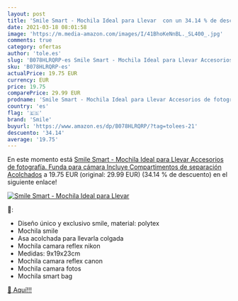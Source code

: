 ```yaml
---
layout: post
title: 'Smile Smart - Mochila Ideal para Llevar  con un 34.14 % de descuento'
date: 2021-03-18 08:01:58
image: 'https://m.media-amazon.com/images/I/41BhoKeNnBL._SL400_.jpg'
comments: true
category: ofertas
author: 'tole.es'
slug: 'B078HLRQRP-es Smile Smart - Mochila Ideal para Llevar Accesorios de...'
sku: 'B078HLRQRP-es'
actualPrice: 19.75 EUR
currency: EUR
price: 19.75
comparePrice: 29.99 EUR
prodname: 'Smile Smart - Mochila Ideal para Llevar Accesorios de fotografía. Funda para cámara Incluye Compartimentos de separación Acolchados'
country: 'es'
flag: '🇪🇸'
brand: 'Smile'
buyurl: 'https://www.amazon.es/dp/B078HLRQRP/?tag=tolees-21'
descuento: '34.14'
average: '19.75'
---
```


En este momento está [Smile Smart - Mochila Ideal para Llevar Accesorios de fotografía. Funda para cámara Incluye Compartimentos de separación Acolchados](https://www.amazon.es/dp/B078HLRQRP/?tag=tolees-21) a 19.75 EUR (original: 29.99 EUR) (34.14 %  de descuento) en el siguiente enlace!

[![Smile Smart - Mochila Ideal para Llevar ](https://m.media-amazon.com/images/I/41BhoKeNnBL._SL400_.jpg)](https://www.amazon.es/dp/B078HLRQRP/?tag=tolees-21)

🔎:

- Diseño único y exclusivo smile, material: polytex
- Mochila smile
- Asa acolchada para llevarla colgada
- Mochila camara reflex nikon
- Medidas: 9x19x23cm
- Mochila camara reflex canon
- Mochila camara fotos
- Mochila smart bag

[🛒 Aquí!!!](https://www.amazon.es/dp/B078HLRQRP/?tag=tolees-21)
